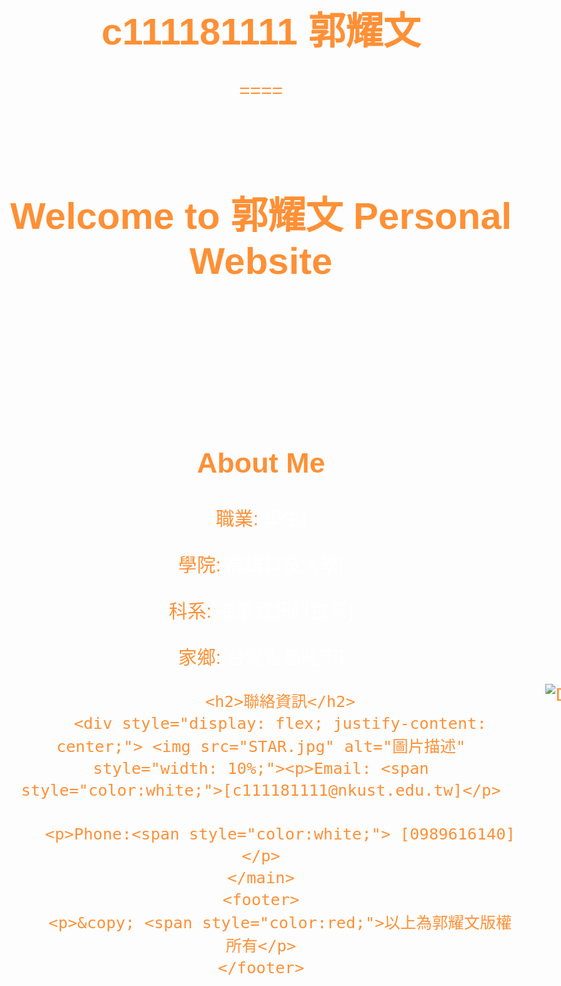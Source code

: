 # c111181111 郭耀文
====
<!DOCTYPE html>
<html lang="en">
<head>
    <meta charset="UTF-8">
    <meta name="viewport" content="width=device-width, initial-scale=1.0">
    <title>wenk Personal Website</title>
    <style>
        body {
            font-family: Arial, sans-serif;
            text-align: center;
            color: #fe9036;
        }
        header {
            padding: 20px;
            color:#fe9036;
        }
        main {
            padding: 20px;
            color:#fe9036;
        }
        footer {
            color:#fe9036;
            padding: 20px;
        }
    </style>
</head>
<body>
    <header>
        <h1><span style="color:fe9036;">Welcome to 郭耀文 Personal Website</h1>
    </header>
    <main>
        <h2>About Me</h2>
        <p>職業:<span style="color:white;">[學生]</p>
        <p>學院:<span style="color:white;">[高雄科技大學]</p>
        <p>科系:<span style="color:white;">[海事資訊科技系]</p>
        <p>家鄉:<span style="color:white;">[台灣省基隆市]</p>
       

        <h2>聯絡資訊</h2>
        <div style="display: flex; justify-content: center;"> <img src="STAR.jpg" alt="圖片描述" style="width: 10%;"><p>Email: <span style="color:white;">[c111181111@nkust.edu.tw]</p>
        
        <p>Phone:<span style="color:white;"> [0989616140]</p>
    </main>
    <footer>
        <p>&copy; <span style="color:red;">以上為郭耀文版權所有</p>
    </footer>
</body>
</html>

<!DOCTYPE html>
<html lang="en">
<head>
    <meta charset="UTF-8">
    <meta name="viewport" content="width=device-width, initial-scale=1.0">
    <title>My Personal Website</title>
    <style>
        body {
    background-image: url('starry sky.png');
    background-repeat: no-repeat;
    background-size: cover;
    background-position: center;
    font-size: 30px;
}
    </style>
</head>
<body>
    <!-- Your content goes here -->
</body>
</html>
<img src="capoo1.png" alt="Description of image" style="position: relative; top: -500px; left: 600px; width: 15%;">
